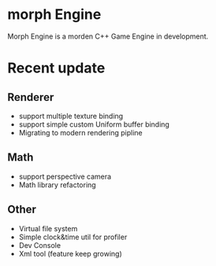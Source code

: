 # morph Engine 
Morph Engine is a morden C++ Game Engine in development.

# Recent update
## Renderer
* support multiple texture binding
* support simple custom Uniform buffer binding
* Migrating to modern rendering pipline

## Math
* support perspective camera
* Math library refactoring

## Other
* Virtual file system
* Simple clock&time util for profiler
* Dev Console
* Xml tool (feature keep growing)
